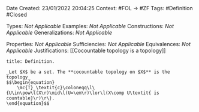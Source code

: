 <br />
<br />

Date Created: 23/01/2022 20:04:25
Context: #FOL $\to$ #ZF
Tags: #Definition #Closed 

Types: _Not Applicable_
Examples: _Not Applicable_ 
Constructions: _Not Applicable_
Generalizations: _Not Applicable_

Properties: _Not Applicable_
Sufficiencies: _Not Applicable_
Equivalences: _Not Applicable_
Justifications: [[Cocountable topology is a topology]]

``` ad-Definition
title: Definition.

_Let $X$ be a set. The **cocountable topology on $X$** is the topology_
$$\begin{equation}
    \mc{T}_\textit{c}\coloneqq\l\{U\in\pow\l(X\r)\mid\l(U=\em\r)\lor\l(X\comp U\textit{ is countable}\r)\r\}.
\end{equation}$$

```
